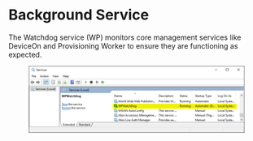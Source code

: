 # Background Service

The Watchdog service (WP) monitors core management services like DeviceOn and Provisioning Worker to ensure they are functioning as expected.

<figure><img src="../../.gitbook/assets/image (68).png" alt=""><figcaption></figcaption></figure>
